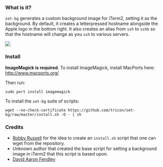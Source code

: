 ### What is it?

`set-bg` generates a custom background image for iTerm2, setting it as the background. By default, it creates a letterpressed hostname alongside the Apple logo in the bottom right. It also creates an alias from `ssh` to `sshb` so that the hostname will change as you `ssh` to various servers.

<img src="http://f.cl.ly/items/2s3j3Y2g2c2r0V2q2H12/Screen%20Shot%202011-08-16%20at%2011.28.41%20AM.png"/>

### Install

**ImageMagick is required**. To install ImageMagick, install MacPorts here: http://www.macports.org/

Then run:

    sudo port install imagemagick


To install the `set-bg` suite of scripts:

    wget --no-check-certificate https://github.com/tricon/set-bg/raw/master/install.sh -O - | sh


### Credits

  * [Robby Russell](https://github.com/robbyrussell/) for the idea to create an `install.sh` script that one can wget from the repository.
  * Unknown author that created the base script for setting a background image in iTerm2 that this script is based upon.
  * [David Aaron Fendley](https://github.com/tricon)
